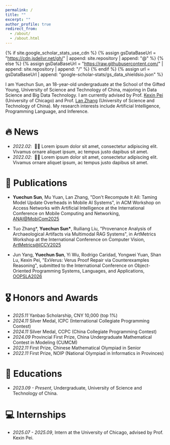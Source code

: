 ```yaml
---
permalink: /
title: ""
excerpt: ""
author_profile: true
redirect_from: 
  - /about/
  - /about.html
---
```


{% if site.google_scholar_stats_use_cdn %}
{% assign gsDataBaseUrl = "https://cdn.jsdelivr.net/gh/" | append: site.repository | append: "@" %}
{% else %}
{% assign gsDataBaseUrl = "https://raw.githubusercontent.com/" | append: site.repository | append: "/" %}
{% endif %}
{% assign url = gsDataBaseUrl | append: "google-scholar-stats/gs_data_shieldsio.json" %}

<span class='anchor' id='about-me'></span>

I am Yuechun Sun, an 18-year-old undergraduate at the School of the Gifted Young, University of Science and Technology of China, majoring in Data Science and Big Data Technology. I am currently advised by Prof. <a href='https://sites.google.com/site/kexinpeisite/'>Kexin Pei</a> (University of Chicago) and Prof. <a href='https://cs.ustc.edu.cn/2020/0706/c23235a460088/page.htm'>Lan Zhang</a> (University of Science and Technology of China). My research interests include Artificial Intelligence, Programming Language, and Inference.


<!-- My research interest includes neural machine translation and computer vision. I have published more than 100 papers at the top international AI conferences with total <a href='https://scholar.google.com/citations?user=DhtAFkwAAAAJ'>google scholar citations <strong><span id='total_cit'>260000+</span></strong></a> (You can also use google scholar badge <a href='https://scholar.google.com/citations?user=DhtAFkwAAAAJ'><img src="https://img.shields.io/endpoint?url={{ url | url_encode }}&logo=Google%20Scholar&labelColor=f6f6f6&color=9cf&style=flat&label=citations"></a>). -->


# 🔥 News
- *2022.02*: &nbsp;🎉🎉 Lorem ipsum dolor sit amet, consectetur adipiscing elit. Vivamus ornare aliquet ipsum, ac tempus justo dapibus sit amet. 
- *2022.02*: &nbsp;🎉🎉 Lorem ipsum dolor sit amet, consectetur adipiscing elit. Vivamus ornare aliquet ipsum, ac tempus justo dapibus sit amet. 

# 📝 Publications 
<!-- format: "author name, "paper_name", in full_name_of_conference, [Conference](https://conference.link)" -->

- **Yuechun Sun**, Mu Yuan, Lan Zhang, "Don't Recompute It All: Taming Model Update Overheads in Mobile AI Systems", in ACM Workshop on Access Networks with Artificial Intelligence at the International Conference on Mobile Computing and Networking, [ANAI@MobiCom2025](https://anai.cuhkaiot.com/2025/index.html)

- Tuo Zhang\*, **Yuechun Sun\***, Ruiliang Liu, "Provenance Analysis of Archaeological Artifacts via Multimodal RAG Systems", in ArtMetrics Workshop at the International Conference on Computer Vision, [ArtMetrics@ICCV2025](https://theartmetrics.github.io/2025/)

- Jun Yang, **Yuechun Sun**, Yi Wu, Rodrigo Caridad, Yongwei Yuan, Shan Lu, Kexin Pei, "ExVerus: Verus Proof Repair via Counterexamples Reasoning", submitted to the International Conference on Object-Oriented Programming Systems, Languages, and Applications, [OOPSLA2026](https://conf.researchr.org/track/splash-2026/oopsla-2026)



# 🎖 Honors and Awards
- *2025.11* Yanbao Scholarship, CNY 10,000 (top 1%)
- *2024.11* Silver Medal, ICPC (International Collegiate Programming Contest)
- *2024.11* Silver Medal, CCPC (China Collegiate Programming Contest)
- *2024.09* Provincial First Prize, China Undergraduate Mathematical Contest in Modeling (CUMCM)
- *2022.11* First Prize, Chinese Mathematical Olympiad in Senior
- *2022.11* First Prize, NOIP (National Olympiad in Informatics in Provinces)

# 📖 Educations
- *2023.09 - Present*, Undergraduate, University of Science and Technology of China.

# 💻 Internships
- *2025.07 - 2025.09*, Intern at the University of Chicago, advised by Prof. Kexin Pei.